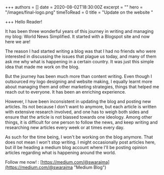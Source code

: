 +++
authors = []
date = 2020-08-02T18:30:00Z
excerpt = ""
hero = "/images/final-logo.png"
timeToRead = 0
title = "Update on the website "

+++
Hello Reader! 

It has been three wonderful years of this journey in writing and managing my blog: World News Simplified. It started with a Blogspot site and now here we are! 

The reason I had started writing a blog was that I had no friends who were interested in discussing the issues that plague us today, and many of them ask me why what is happening in a certain country. It was just this simple idea that made me work on the blog.

But the journey has been much more than content writing. Even though I outsourced my logo designing and website making, I equally learnt more about managing them and other marketing strategies, things that helped me reach out to everyone. It has been an enriching experience. 

However, I have been inconsistent in updating the blog and posting new articles. Its not because I don't want to anymore, but each article is written with extensive research involved, and one has to weigh both sides and ensure that the article is not biassed towards one ideology. Among other things, it is difficult for one person to follow the news, and keep writing and researching new articles every week or at times every day. 

As such for the time being, I won't be working on the blog anymore. That does not mean I won't stop writing. I might occasionally post articles here, but ill be heading a medium blog account where I'll be posting opinion articles regarding what is happening around the world. 

Follow me now! : [https://medium.com/@swarajma](https://medium.com/@swarajma "Medium Blog")